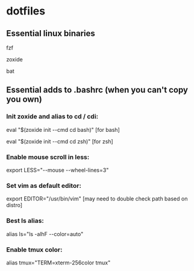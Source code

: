 # dotfiles


## Essential linux binaries
fzf

zoxide

bat




## Essential adds to .bashrc (when you can't copy you own)

### Init zoxide and alias to cd / cdi:
eval "$(zoxide init --cmd cd bash)" [for bash]

eval "$(zoxide init --cmd cd zsh)" [for zsh]

### Enable mouse scroll in less:
export LESS="--mouse --wheel-lines=3"

### Set vim as default editor:
export EDITOR="/usr/bin/vim" [may need to double check path based on distro]

### Best ls alias:
alias ls="ls -alhF --color=auto"

### Enable tmux color:
alias tmux="TERM=xterm-256color tmux"



